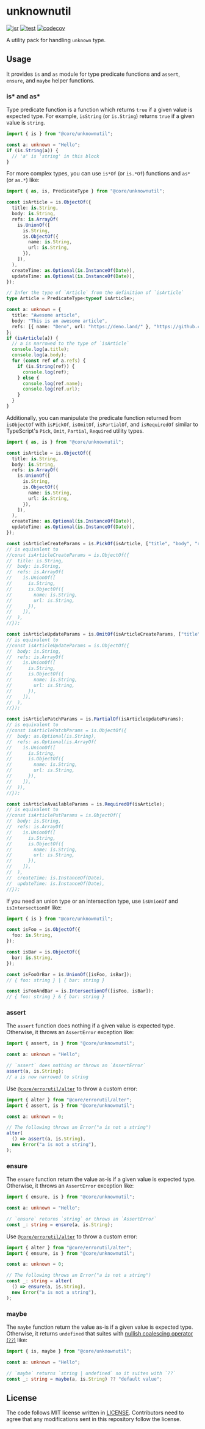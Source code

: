# unknownutil

[![jsr](https://jsr.io/badges/@core/unknownutil)](https://jsr.io/@core/unknownutil)
[![test](https://github.com/jsr-core/unknownutil/workflows/Test/badge.svg)](https://github.com/jsr-core/unknownutil/actions?query=workflow%3ATest)
[![codecov](https://codecov.io/github/jsr-core/unknownutil/graph/badge.svg?token=pfbLRGU5AM)](https://codecov.io/github/jsr-core/unknownutil)

A utility pack for handling `unknown` type.

[jsr.io]: https://jsr.io/@core/unknownutil

## Usage

It provides `is` and `as` module for type predicate functions and `assert`,
`ensure`, and `maybe` helper functions.

### is\* and as\*

Type predicate function is a function which returns `true` if a given value is
expected type. For example, `isString` (or `is.String`) returns `true` if a
given value is `string`.

```typescript
import { is } from "@core/unknownutil";

const a: unknown = "Hello";
if (is.String(a)) {
  // 'a' is 'string' in this block
}
```

For more complex types, you can use `is*Of` (or `is.*Of`) functions and `as*`
(or `as.*`) like:

```typescript
import { as, is, PredicateType } from "@core/unknownutil";

const isArticle = is.ObjectOf({
  title: is.String,
  body: is.String,
  refs: is.ArrayOf(
    is.UnionOf([
      is.String,
      is.ObjectOf({
        name: is.String,
        url: is.String,
      }),
    ]),
  ),
  createTime: as.Optional(is.InstanceOf(Date)),
  updateTime: as.Optional(is.InstanceOf(Date)),
});

// Infer the type of `Article` from the definition of `isArticle`
type Article = PredicateType<typeof isArticle>;

const a: unknown = {
  title: "Awesome article",
  body: "This is an awesome article",
  refs: [{ name: "Deno", url: "https://deno.land/" }, "https://github.com"],
};
if (isArticle(a)) {
  // a is narrowed to the type of `isArticle`
  console.log(a.title);
  console.log(a.body);
  for (const ref of a.refs) {
    if (is.String(ref)) {
      console.log(ref);
    } else {
      console.log(ref.name);
      console.log(ref.url);
    }
  }
}
```

Additionally, you can manipulate the predicate function returned from
`isObjectOf` with `isPickOf`, `isOmitOf`, `isPartialOf`, and `isRequiredOf`
similar to TypeScript's `Pick`, `Omit`, `Partial`, `Required` utility types.

```typescript
import { as, is } from "@core/unknownutil";

const isArticle = is.ObjectOf({
  title: is.String,
  body: is.String,
  refs: is.ArrayOf(
    is.UnionOf([
      is.String,
      is.ObjectOf({
        name: is.String,
        url: is.String,
      }),
    ]),
  ),
  createTime: as.Optional(is.InstanceOf(Date)),
  updateTime: as.Optional(is.InstanceOf(Date)),
});

const isArticleCreateParams = is.PickOf(isArticle, ["title", "body", "refs"]);
// is equivalent to
//const isArticleCreateParams = is.ObjectOf({
//  title: is.String,
//  body: is.String,
//  refs: is.ArrayOf(
//    is.UnionOf([
//      is.String,
//      is.ObjectOf({
//        name: is.String,
//        url: is.String,
//      }),
//    ]),
//  ),
//});

const isArticleUpdateParams = is.OmitOf(isArticleCreateParams, ["title"]);
// is equivalent to
//const isArticleUpdateParams = is.ObjectOf({
//  body: is.String,
//  refs: is.ArrayOf(
//    is.UnionOf([
//      is.String,
//      is.ObjectOf({
//        name: is.String,
//        url: is.String,
//      }),
//    ]),
//  ),
//});

const isArticlePatchParams = is.PartialOf(isArticleUpdateParams);
// is equivalent to
//const isArticlePatchParams = is.ObjectOf({
//  body: as.Optional(is.String),
//  refs: as.Optional(is.ArrayOf(
//    is.UnionOf([
//      is.String,
//      is.ObjectOf({
//        name: is.String,
//        url: is.String,
//      }),
//    ]),
//  )),
//});

const isArticleAvailableParams = is.RequiredOf(isArticle);
// is equivalent to
//const isArticlePutParams = is.ObjectOf({
//  body: is.String,
//  refs: is.ArrayOf(
//    is.UnionOf([
//      is.String,
//      is.ObjectOf({
//        name: is.String,
//        url: is.String,
//      }),
//    ]),
//  ),
//  createTime: is.InstanceOf(Date),
//  updateTime: is.InstanceOf(Date),
//});
```

If you need an union type or an intersection type, use `isUnionOf` and
`isIntersectionOf` like:

```typescript
import { is } from "@core/unknownutil";

const isFoo = is.ObjectOf({
  foo: is.String,
});

const isBar = is.ObjectOf({
  bar: is.String,
});

const isFooOrBar = is.UnionOf([isFoo, isBar]);
// { foo: string } | { bar: string }

const isFooAndBar = is.IntersectionOf([isFoo, isBar]);
// { foo: string } & { bar: string }
```

### assert

The `assert` function does nothing if a given value is expected type. Otherwise,
it throws an `AssertError` exception like:

```typescript
import { assert, is } from "@core/unknownutil";

const a: unknown = "Hello";

// `assert` does nothing or throws an `AssertError`
assert(a, is.String);
// a is now narrowed to string
```

Use [`@core/errorutil/alter`](https://jsr.io/@core/errorutil/doc/alter/~/alter)
to throw a custom error:

```typescript
import { alter } from "@core/errorutil/alter";
import { assert, is } from "@core/unknownutil";

const a: unknown = 0;

// The following throws an Error("a is not a string")
alter(
  () => assert(a, is.String),
  new Error("a is not a string"),
);
```

### ensure

The `ensure` function return the value as-is if a given value is expected type.
Otherwise, it throws an `AssertError` exception like:

```typescript
import { ensure, is } from "@core/unknownutil";

const a: unknown = "Hello";

// `ensure` returns `string` or throws an `AssertError`
const _: string = ensure(a, is.String);
```

Use [`@core/errorutil/alter`](https://jsr.io/@core/errorutil/doc/alter/~/alter)
to throw a custom error:

```typescript
import { alter } from "@core/errorutil/alter";
import { ensure, is } from "@core/unknownutil";

const a: unknown = 0;

// The following throws an Error("a is not a string")
const _: string = alter(
  () => ensure(a, is.String),
  new Error("a is not a string"),
);
```

### maybe

The `maybe` function return the value as-is if a given value is expected type.
Otherwise, it returns `undefined` that suites with
[nullish coalescing operator (`??`)](https://developer.mozilla.org/en-US/docs/Web/JavaScript/Reference/Operators/Nullish_coalescing)
like:

```typescript
import { is, maybe } from "@core/unknownutil";

const a: unknown = "Hello";

// `maybe` returns `string | undefined` so it suites with `??`
const _: string = maybe(a, is.String) ?? "default value";
```

## License

The code follows MIT license written in [LICENSE](./LICENSE). Contributors need
to agree that any modifications sent in this repository follow the license.
